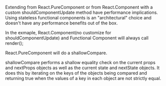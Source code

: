 Extending from React.PureComponent or from React.Component with a custom shouldComponentUpdate method have performance implications. Using stateless functional components is an "architectural" choice and doesn't have any performance benefits out of the box.

In the exmaple, React.Component(no customize for shouldComponentUpdate) and Functional Component will always call render();

React.PureComponent will do a shallowCompare.

shallowCompare performs a shallow equality check on the current props and nextProps objects as well as the current state and nextState objects.
It does this by iterating on the keys of the objects being compared and returning true when the values of a key in each object are not strictly equal.
